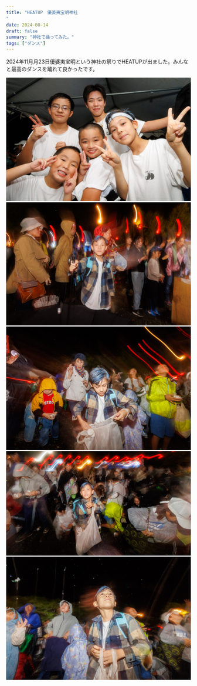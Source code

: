 ```yaml
---
title: "HEATUP　優婆夷宝明神社
"
date: 2024-08-14
draft: false
summary: "神社で踊ってみた。"
tags: ["ダンス"]
---
```


2024年11月月23日優婆夷宝明という神社の祭りでHEATUPが出ました。みんなと最高のダンスを踊れて良かったです。

![](heatup-ubaihomei-01.jpg)
![](heatup-ubaihomei-02.jpg)
![](heatup-ubaihomei-03.jpg)
![](heatup-ubaihomei-04.jpg)
![](heatup-ubaihomei-05.jpg)
